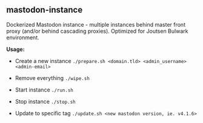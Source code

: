 
## mastodon-instance
Dockerized Mastodon instance - multiple instances behind master front proxy
(and/or behind cascading proxies). Optimized for Joutsen Bulwark environment.

**Usage:**

- Create a new instance
`./prepare.sh <domain.tld> <admin_username> <admin-email>`

- Remove everything
`./wipe.sh`

- Start instance
`./run.sh`

- Stop instance
`./stop.sh`

- Update to specific tag
`./update.sh <new mastodon version, ie. v4.1.6>`


